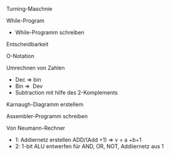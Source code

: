 Turning-Maschnie

While-Program

* While-Programm schreiben

Entscheidbarkeit

O-Notation

Umrechnen von Zahlen

* Dec => bin
* Bin =>  Dev
* Subtraction mit hilfe des 2-Komplements

Karnaugh-Diagramm erstellem

Assembler-Programm schreiben

Von Neumann-Rechner

* 1: Addiernetz erstellen ADD/(Add +1) => v = a +b+1
* 2: 1-bit ALU entwerfen für AND, OR, NOT, Addiiernetz aus 1